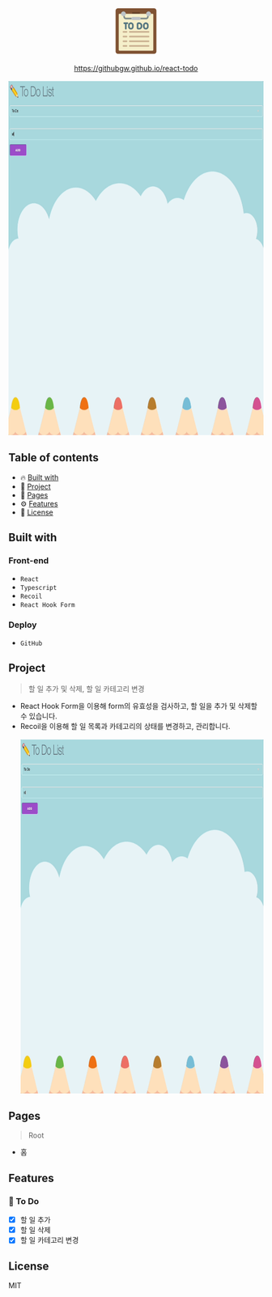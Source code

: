 <div align="center">
  <a href="https://githubgw.github.io/react-todo">
    <img height="90" src="./previews/todo_logo.png" />
    <br /><br />
    <a display="block" href="https://githubgw.github.io/react-crypto-tracker">https://githubgw.github.io/react-todo</a>
    <br /><br />
    <img height="700" src="./previews/1.gif" />
  </a>
</div>

## Table of contents

- 🔥 [Built with](#built-with)
- 🌈 [Project](#project)
- 📑 [Pages](#pages)
- ⚙ [Features](#features)
- 📝 [License](#license)

## Built with

### Front-end

- `React`
- `Typescript`
- `Recoil`
- `React Hook Form`

### Deploy

- `GitHub`

## Project

> 할 일 추가 및 삭제, 할 일 카테고리 변경

- React Hook Form을 이용해 form의 유효성을 검사하고, 할 일을 추가 및 삭제할 수 있습니다.
- Recoil을 이용해 할 일 목록과 카테고리의 상태를 변경하고, 관리합니다.
  <br /><br />
  <img height="700" src="./previews/1.gif" />

## Pages

> Root

- 홈

## Features

### 📝 To Do

- [x] 할 일 추가
- [x] 할 일 삭제
- [x] 할 일 카테고리 변경

## License

MIT
